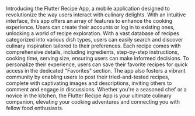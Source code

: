 Introducing the Flutter Recipe App, a mobile application designed to revolutionize the way users interact with culinary delights. With an intuitive interface, this app offers an array of features to enhance the cooking experience. Users can create their accounts or log in to existing ones, unlocking a world of recipe exploration. With a vast database of recipes categorized into various dish types, users can easily search and discover culinary inspiration tailored to their preferences. Each recipe comes with comprehensive details, including ingredients, step-by-step instructions, cooking time, serving size, ensuring users can make informed decisions. To personalize their experience, users can save their favorite recipes for quick access in the dedicated "Favorites" section. The app also fosters a vibrant community by enabling users to post their tried-and-tested recipes, complete with captivating images and descriptions, inviting others to comment and engage in discussions. Whether you're a seasoned chef or a novice in the kitchen, the Flutter Recipe App is your ultimate culinary companion, elevating your cooking adventures and connecting you with fellow food enthusiasts.
